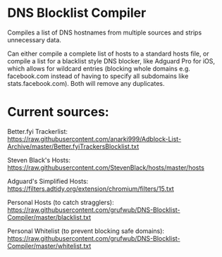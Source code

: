 # DNS Blocklist Compiler
Compiles a list of DNS hostnames from multiple sources and strips unnecessary data.

Can either compile a complete list of hosts to a standard hosts file, or compile a list for a blacklist style DNS blocker, like Adguard Pro for iOS, which allows for wildcard entries (blocking whole domains e.g. facebook.com instead of having to specify all subdomains like stats.facebook.com). Both will remove any duplicates.

# Current sources:

Better.fyi Trackerlist: https://raw.githubusercontent.com/anarki999/Adblock-List-Archive/master/Better.fyiTrackersBlocklist.txt

Steven Black's Hosts: https://raw.githubusercontent.com/StevenBlack/hosts/master/hosts

Adguard's Simplified Hosts: https://filters.adtidy.org/extension/chromium/filters/15.txt

Personal Hosts (to catch stragglers): https://raw.githubusercontent.com/grufwub/DNS-Blocklist-Compiler/master/blacklist.txt

Personal Whitelist (to prevent blocking safe domains): https://raw.githubusercontent.com/grufwub/DNS-Blocklist-Compiler/master/whitelist.txt
